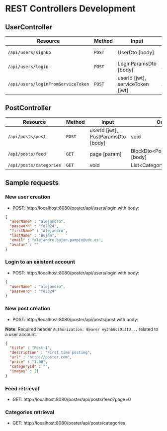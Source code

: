 # REST Controllers Development

## UserController

| Resource                           | Method | Input                            | Output                                       |
| ---------------------------------- | ------ | -------------------------------- | -------------------------------------------- |
| `/api/users/signUp`                | `POST` | UserDto [body]                   | ResponseEntity<AuthenticatedUserDto\> [body] |
| `/api/users/login`                 | `POST` | LoginParamsDto [body]            | AuthenticatedUserDto [body]                  |
| `/api/users/loginFromServiceToken` | `POST` | userId [jwt], serviceToken [jwt] | AuthenticatedUserDto [body]                  |

## PostController

| Resource                | Method | Input                              | Output                            |
| ----------------------- | ------ | ---------------------------------- | --------------------------------- |
| `/api/posts/post`       | `POST` | userId [jwt], PostParamsDto [body] | void                              |
| `/api/posts/feed`       | `GET`  | page [param]                       | BlockDto\<PostSummaryDto\> [body] |
| `/api/posts/categories` | `GET`  | void                               | List<CategoryDto\>                |

## Sample requests

### New user creation

- POST: http://localhost:8080/poster/api/users/login with body:

```json
{
  "userName" : "alejandro",
  "password" : "fd2324",
  "firstName" : "Alejandro",
  "lastName" : "Bujan",
  "email" : "alejandro.bujan.pampin@udc.es",
  "avatar" : ""
}
```

### Login to an existent account

- POST: http://localhost:8080/poster/api/users/login with body:

```json
{
  "userName" : "alejandro",
  "password" : "fd2324"
}
```

### New post creation

- POST: http://localhost:8080/poster/api/posts/post with body:

**Note**: Required header `Authorization: Bearer eyJhbGciOiJIU...` related to a user account.

```json
{
  "title" : "Post 1",
  "description" : "First time posting",
  "url" : "http://poster.com",
  "price" : "1.00",
  "categoryId" : "",
  "images" : []
}
```

### Feed retrieval

- GET: http://localhost:8080/poster/api/posts/feed?page=0

### Categories retrieval

- GET: http://localhost:8080/poster/api/posts/categories
